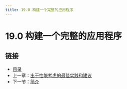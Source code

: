 ```yaml
---
title: 19.0 构建一个完整的应用程序
---
```


# 19.0 构建一个完整的应用程序

## 链接

- [目录](directory.md)
- 上一章：[出于性能考虑的最佳实践和建议](18.11.md)
- 下一节：[简介](19.1.md)
